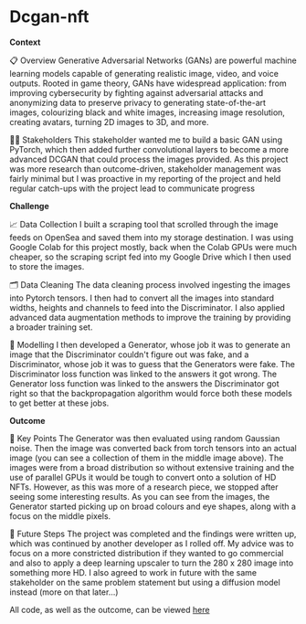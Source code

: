 # Dcgan-nft

**Context**

📋 Overview
Generative Adversarial Networks (GANs) are powerful machine learning models capable of generating realistic image, video, and voice outputs. Rooted in game theory, GANs have widespread application: from improving cybersecurity by fighting against adversarial attacks and anonymizing data to preserve privacy to generating state-of-the-art images, colourizing black and white images, increasing image resolution, creating avatars, turning 2D images to 3D, and more.

👩‍💻 Stakeholders
This stakeholder wanted me to build a basic GAN using PyTorch, which then added further convolutional layers to become a more advanced DCGAN that could process the images provided. As this project was more research than outcome-driven, stakeholder management was fairly minimal but I was proactive in my reporting of the project and held regular catch-ups with the project lead to communicate progress

**Challenge**

📈 Data Collection
I built a scraping tool that scrolled through the image feeds on OpenSea and saved them into my storage destination. I was using Google Colab for this project mostly, back when the Colab GPUs were much cheaper, so the scraping script fed into my Google Drive which I then used to store the images.

🗂️ Data Cleaning
The data cleaning process involved ingesting the images into Pytorch tensors. I then had to convert all the images into standard widths, heights and channels to feed into the Discriminator. I also applied advanced data augmentation methods to improve the training by providing a broader training set.

🧨 Modelling
I then developed a Generator, whose job it was to generate an image that the Discriminator couldn't figure out was fake, and a Discriminator, whose job it was to guess that the Generators were fake. The Discriminator loss function was linked to the answers it got wrong. The Generator loss function was linked to the answers the Discriminator got right so that the backpropagation algorithm would force both these models to get better at these jobs.

**Outcome**

🤞 Key Points
The Generator was then evaluated using random Gaussian noise. Then the image was converted back from torch tensors into an actual image (you can see a collection of them in the middle image above). The images were from a broad distribution so without extensive training and the use of parallel GPUs it would be tough to convert onto a solution of HD NFTs. However, as this was more of a research piece, we stopped after seeing some interesting results. As you can see from the images, the Generator started picking up on broad colours and eye shapes, along with a focus on the middle pixels.

🔮 Future Steps
The project was completed and the findings were written up, which was continued by another developer as I rolled off. My advice was to focus on a more constricted distribution if they wanted to go commercial and also to apply a deep learning upscaler to turn the 280 x 280 image into something more HD. I also agreed to work in future with the same stakeholder on the same problem statement but using a diffusion model instead (more on that later...)

All code, as well as the outcome, can be viewed [here](https://colab.research.google.com/drive/1bwqNIUFEKwdj2jH0B1M89M5NkxAVotSY?usp=sharing)
